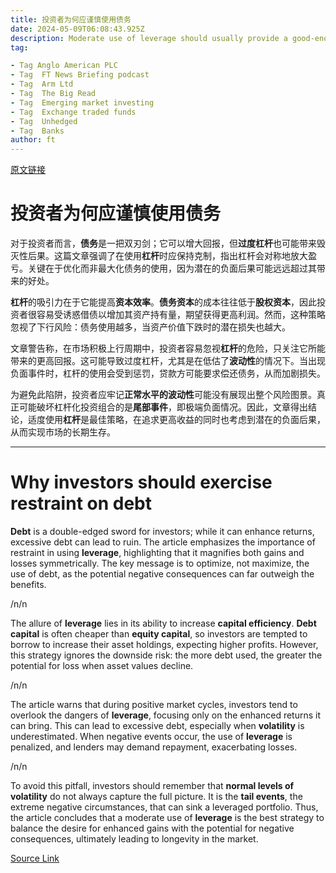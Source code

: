 ```yaml
---
title: 投资者为何应谨慎使用债务
date: 2024-05-09T06:08:43.925Z
description: Moderate use of leverage should usually provide a good-enough return
tag: 

- Tag Anglo American PLC
- Tag  FT News Briefing podcast
- Tag  Arm Ltd
- Tag  The Big Read
- Tag  Emerging market investing
- Tag  Exchange traded funds
- Tag  Unhedged
- Tag  Banks
author: ft
---
```


[原文链接](https://ft.com/content/98b5af18-c0cc-4ff2-9a55-be510d92790f)

# 投资者为何应谨慎使用债务

对于投资者而言，**债务**是一把双刃剑；它可以增大回报，但**过度杠杆**也可能带来毁灭性后果。这篇文章强调了在使用**杠杆**时应保持克制，指出杠杆会对称地放大盈亏。关键在于优化而非最大化债务的使用，因为潜在的负面后果可能远远超过其带来的好处。 

**杠杆**的吸引力在于它能提高**资本效率**。**债务资本**的成本往往低于**股权资本**，因此投资者很容易受诱惑借债以增加其资产持有量，期望获得更高利润。然而，这种策略忽视了下行风险：债务使用越多，当资产价值下跌时的潜在损失也越大。 

文章警告称，在市场积极上行周期中，投资者容易忽视**杠杆**的危险，只关注它所能带来的更高回报。这可能导致过度杠杆，尤其是在低估了**波动性**的情况下。当出现负面事件时，杠杆的使用会受到惩罚，贷款方可能要求偿还债务，从而加剧损失。 

为避免此陷阱，投资者应牢记**正常水平的波动性**可能没有展现出整个风险图景。真正可能破坏杠杆化投资组合的是**尾部事件**，即极端负面情况。因此，文章得出结论，适度使用**杠杆**是最佳策略，在追求更高收益的同时也考虑到潜在的负面后果，从而实现市场的长期生存。

---

# Why investors should exercise restraint on debt

**Debt** is a double-edged sword for investors; while it can enhance returns, excessive debt can lead to ruin. The article emphasizes the importance of restraint in using **leverage**, highlighting that it magnifies both gains and losses symmetrically. The key message is to optimize, not maximize, the use of debt, as the potential negative consequences can far outweigh the benefits. 

/n/n

The allure of **leverage** lies in its ability to increase **capital efficiency**. **Debt capital** is often cheaper than **equity capital**, so investors are tempted to borrow to increase their asset holdings, expecting higher profits. However, this strategy ignores the downside risk: the more debt used, the greater the potential for loss when asset values decline. 

/n/n

The article warns that during positive market cycles, investors tend to overlook the dangers of **leverage**, focusing only on the enhanced returns it can bring. This can lead to excessive debt, especially when **volatility** is underestimated. When negative events occur, the use of **leverage** is penalized, and lenders may demand repayment, exacerbating losses. 

/n/n

To avoid this pitfall, investors should remember that **normal levels of volatility** do not always capture the full picture. It is the **tail events**, the extreme negative circumstances, that can sink a leveraged portfolio. Thus, the article concludes that a moderate use of **leverage** is the best strategy to balance the desire for enhanced gains with the potential for negative consequences, ultimately leading to longevity in the market.

[Source Link](https://ft.com/content/98b5af18-c0cc-4ff2-9a55-be510d92790f)

